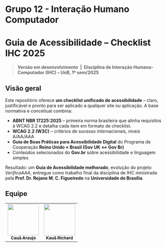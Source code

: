 # Grupo 12 - Interação Humano Computador

# Guia de Acessibilidade – Checklist IHC 2025

> **Versão em desenvolvimento &nbsp;|&nbsp; Disciplina de Interação Humano-Computador (IHC) – UnB, 1º sem/2025**

## Visão geral
Este repositório oferece **um checklist unificado de acessibilidade** – claro, justificável e pronto para ser aplicado a qualquer site ou aplicação.
A base normativa e conceitual combina:

* **ABNT NBR 17225:2025** – primeira norma brasileira que alinha requisitos à WCAG 2.2 e detalha cada item em formato de checklist. 
* **WCAG 2.2 (W3C)** – critérios de sucesso internacionais, níveis A/AA/AAA  
* **Guia de Boas Práticas para Acessibilidade Digital** do Programa de Cooperação **Reino Unido × Brasil (Gov UK ↔ Gov Br)**  
* Conteúdos selecionados do **Gov.br** sobre acessibilidade e linguagem simples  

Resultado: um **Guia de Acessibilidade melhorado**, evolução do projeto _VerificaAAA_, entregue como trabalho final da disciplina de IHC ministrada pela **Prof. Dr. Rejane M. C. Figueiredo** na **Universidade de Brasília**.

## Equipe
<div class="md-typeset__scrollwrap"><div class="md-typeset__table"><table>
    <tbody><tr>
        <td align="center"><a href="https://github.com/caua08"><img onmouseover="opaqImg(this)" onmouseout="normalImg(this)" src="https://avatars.githubusercontent.com/caua08" alt="" width="100px;"/><br /><sub><b>Cauã Araujo</b></sub></a><br /><a href="https://github.com/caua08"></a></td>
        <td align="center"><a href="https://github.com/rich4rd1"><img onmouseover="opaqImg(this)" onmouseout="normalImg(this)" src="https://avatars.githubusercontent.com/rich4rd1" alt="" width="100px;"/><br /><sub><b>Kauã Richard</b></sub></a><br /><a href="https://github.com/rich4rd1"></a></td>
    </tr> 
</tbody></table></div></div> 